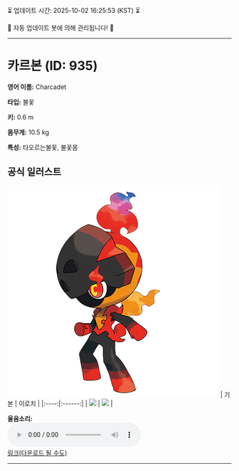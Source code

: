 
⏳ 업데이트 시간: 2025-10-02 16:25:53 (KST) ⏳

🤖 자동 업데이트 봇에 의해 관리됩니다! 🤖

---

# 카르본 (ID: 935)
**영어 이름:** Charcadet

**타입:** 불꽃

**키:** 0.6 m

**몸무게:** 10.5 kg

**특성:** 타오르는불꽃, 불꽃몸

## 공식 일러스트
![](https://raw.githubusercontent.com/PokeAPI/sprites/master/sprites/pokemon/other/official-artwork/935.png)
| 기본 | 이로치 |
|:----:|:------:|
| <img src="http://play.pokemonshowdown.com/sprites/ani/charcadet.gif" width="200"> | <img src="http://play.pokemonshowdown.com/sprites/ani-shiny/charcadet.gif" width="200"> |

**울음소리:**<br><audio controls src="https://raw.githubusercontent.com/PokeAPI/cries/main/cries/pokemon/latest/935.ogg"></audio><br> [링크(다운로드 될 수도)](https://raw.githubusercontent.com/PokeAPI/cries/main/cries/pokemon/latest/935.ogg)


---
